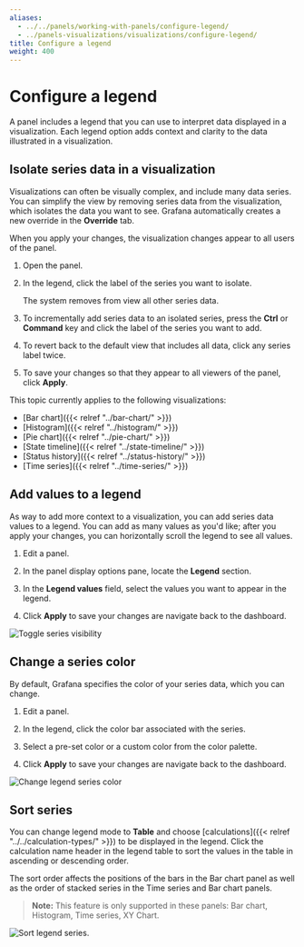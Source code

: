```yaml
---
aliases:
  - ../../panels/working-with-panels/configure-legend/
  - ../panels-visualizations/visualizations/configure-legend/
title: Configure a legend
weight: 400
---
```


# Configure a legend

A panel includes a legend that you can use to interpret data displayed in a visualization. Each legend option adds context and clarity to the data illustrated in a visualization.

## Isolate series data in a visualization

Visualizations can often be visually complex, and include many data series. You can simplify the view by removing series data from the visualization, which isolates the data you want to see. Grafana automatically creates a new override in the **Override** tab.

When you apply your changes, the visualization changes appear to all users of the panel.

1. Open the panel.

1. In the legend, click the label of the series you want to isolate.

   The system removes from view all other series data.

1. To incrementally add series data to an isolated series, press the **Ctrl** or **Command** key and click the label of the series you want to add.

1. To revert back to the default view that includes all data, click any series label twice.

1. To save your changes so that they appear to all viewers of the panel, click **Apply**.

This topic currently applies to the following visualizations:

- [Bar chart]({{< relref "../bar-chart/" >}})
- [Histogram]({{< relref "../histogram/" >}})
- [Pie chart]({{< relref "../pie-chart/" >}})
- [State timeline]({{< relref "../state-timeline/" >}})
- [Status history]({{< relref "../status-history/" >}})
- [Time series]({{< relref "../time-series/" >}})

## Add values to a legend

As way to add more context to a visualization, you can add series data values to a legend. You can add as many values as you'd like; after you apply your changes, you can horizontally scroll the legend to see all values.

1. Edit a panel.

1. In the panel display options pane, locate the **Legend** section.

1. In the **Legend values** field, select the values you want to appear in the legend.

1. Click **Apply** to save your changes are navigate back to the dashboard.

![Toggle series visibility](/static/img/docs/legend/legend-series-toggle-7-5.png)

## Change a series color

By default, Grafana specifies the color of your series data, which you can change.

1. Edit a panel.

1. In the legend, click the color bar associated with the series.

1. Select a pre-set color or a custom color from the color palette.

1. Click **Apply** to save your changes are navigate back to the dashboard.

![Change legend series color](/static/img/docs/legend/legend-series-color-7-5.png)

## Sort series

You can change legend mode to **Table** and choose [calculations]({{< relref "../../calculation-types/" >}}) to be displayed in the legend. Click the calculation name header in the legend table to sort the values in the table in ascending or descending order.

The sort order affects the positions of the bars in the Bar chart panel as well as the order of stacked series in the Time series and Bar chart panels.

> **Note:** This feature is only supported in these panels: Bar chart, Histogram, Time series, XY Chart.

![Sort legend series](/static/img/docs/legend/legend-series-sort-8-3.png).
